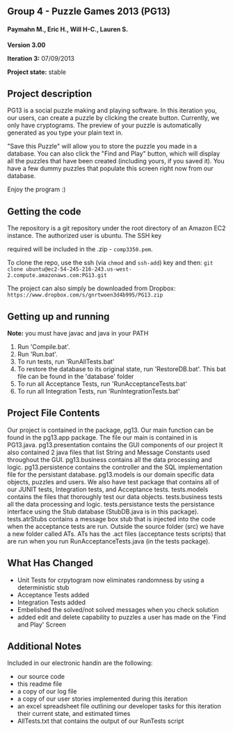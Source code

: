 Group 4 - Puzzle Games 2013 (PG13)
-------------------------------------------------------------------------------
#### Paymahn M., Eric H., Will H-C., Lauren S.

**Version 3.00**

**Iteration 3:** 07/09/2013

**Project state:** stable

Project description
-------------------------------------------------------------------------------
PG13 is a social puzzle making and playing software. In this iteration you, our users, can create a puzzle by clicking the create button. Currently, we only have cryptograms. The preview of your puzzle is automatically generated as you type your plain text in. 

"Save this Puzzle" will allow you to store the puzzle you made in a database. You can also click the "Find and Play" button, which will display all the puzzles that have been created (including yours, if you saved it). You have a few dummy puzzles that populate this screen right now from our database.

Enjoy the program :)

Getting the code
-------------------------------------------------------------------------------
The repository is a git repository under the root directory of an Amazon EC2 instance. The authorized user is ubuntu. The SSH key 

required will be included in the .zip - `comp3350.pem`.

To clone the repo, use the ssh (via `chmod` and `ssh-add`) key and then:
`git clone ubuntu@ec2-54-245-216-243.us-west-2.compute.amazonaws.com:PG13.git`

The project can also simply be downloaded from Dropbox:
`https://www.dropbox.com/s/gnrtwoen3d4b995/PG13.zip`

Getting up and running
-------------------------------------------------------------------------------
**Note:** you must have javac and java in your PATH

 1. Run 'Compile.bat'.
 2. Run 'Run.bat'.
 3. To run tests, run 'RunAllTests.bat'
 4. To restore the database to its original state, run 'RestoreDB.bat'. This bat file can be found in the 'database' folder
 5. To run all Acceptance Tests, run 'RunAcceptanceTests.bat'
 6. To run all Integration Tests, run 'RunIntegrationTests.bat'

Project File Contents
-------------------------------------------------------------------------------
Our project is contained in the package, pg13. Our main function can be found in the pg13.app package. The file our main is contained in is PG13.java. pg13.presentation contains the GUI components of our project It also contained 2 java files that list String and Message Constants used throughout the GUI. pg13.business contains all the data processing and logic. pg13.persistence contains the controller and the SQL implementation file for the persistant database. pg13.models is our domain specific data objects, puzzles and users. We also have test package that contains all of our JUNIT tests, Integration tests, and Acceptance tests. tests.models contains the files that thoroughly test our data objects. tests.business tests all the data processing and logic. tests.persistance tests the persistance interface using the Stub database (StubDB.java is in this package). tests.atrStubs contains a message box stub that is injected into the code when the acceptance tests are run. Outside the source folder (src) we have a new folder called ATs. ATs has the .act files (acceptance tests scripts) that are run when you run RunAcceptanceTests.java (in the tests package).

What Has Changed
-------------------------------------------------------------------------------
 - Unit Tests for crpytogram now eliminates randomness by using a deterministic stub
 - Acceptance Tests added
 - Integration Tests added
 - Embelished the solved/not solved messages when you check solution
 - added edit and delete capability to puzzles a user has made on the 'Find and Play' Screen


Additional Notes
-------------------------------------------------------------------------------
Included in our electronic handin are the following:

 - our source code
 - this readme file
 - a copy of our log file
 - a copy of our user stories implemented during this iteration
 - an excel spreadsheet file outlining our developer tasks for this iteration their current state, and estimated times
 - AllTests.txt that contains the output of our RunTests script
